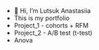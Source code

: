 - 👋 Hi, I’m Lutsuk Anastasiia
- This is my portfolio
- Project_1 - cohorts + RFM
- Project_2 - A/B test (t-test)
- Anova
